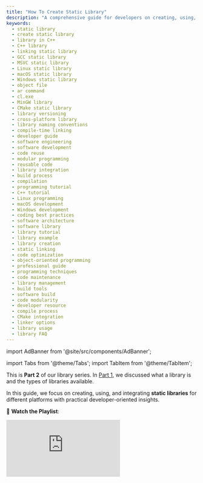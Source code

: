 ```yaml
---
title: "How To Create Static Library"
description: "A comprehensive guide for developers on creating, using, and integrating static libraries across Linux, macOS, and Windows platforms. Includes step-by-step instructions, best practices, and cross-platform considerations."
keywords:
  - static library
  - create static library
  - library in C++
  - C++ library
  - linking static library
  - GCC static library
  - MSVC static library
  - Linux static library
  - macOS static library
  - Windows static library
  - object file
  - ar command
  - cl.exe
  - MinGW library
  - CMake static library
  - library versioning
  - cross-platform library
  - library naming conventions
  - compile-time linking
  - developer guide
  - software engineering
  - software development
  - code reuse
  - modular programming
  - reusable code
  - library integration
  - build process
  - compilation
  - programming tutorial
  - C++ tutorial
  - Linux programming
  - macOS development
  - Windows development
  - coding best practices
  - software architecture
  - software library
  - library tutorial
  - library example
  - library creation
  - static linking
  - code optimization
  - object-oriented programming
  - professional guide
  - programming techniques
  - code maintenance
  - library management
  - build tools
  - software build
  - code modularity
  - developer resource
  - compile process
  - CMake integration
  - linker options
  - library usage
  - library FAQ
---
```

import AdBanner from '@site/src/components/AdBanner';

import Tabs from '@theme/Tabs';
import TabItem from '@theme/TabItem';


This is **Part 2** of our library series. In [Part 1](https://www.compilersutra.com/docs/how_to/library_part1), we discussed what a library is and the types of libraries available.

In this guide, we focus on creating, using, and integrating **static libraries** for different platforms with practical developer-oriented insights.  

🎥 **Watch the Playlist**: 
<div style={{ position: 'relative', paddingBottom: '60%', height: 0, overflow: 'hidden', marginTop: '40px' }}>
  <iframe 
    src="https://www.youtube.com/embed/ypsiVLQMmNM"
    title="library tutorial"
    style={{ position: 'absolute', top: 1, left: 0, width: '100%', height: '100%' }}
    frameBorder="0"
    allow="accelerometer; autoplay; clipboard-write; encrypted-media; gyroscope; picture-in-picture; web-share"
    allowFullScreen
  />
</div>

<div>
  <AdBanner />
</div>


## Table of Contents

- [What is a Static Library?](#what-is-a-static-library)
  - [Definition](#definition)
  - [Advantages & Disadvantages](#advantages--disadvantages)
- [Creating a Static Library (Linux/macOS)](#creating-a-static-library-linuxmacos)
  - [Step 1: Write Source Files](#step-1-write-source-files)
  - [Step 2: Compile into Object Files](#step-2-compile-source-files-into-object-files)
  - [Step 3: Create the .a Archive](#step-3-create-the-static-library-archive)
  - [Step 4: Use the Library](#step-4-link-the-library-with-your-program)
- [Creating a Static Library (Windows)](#creating-a-static-library-windows)

- [FAQs](#faqs)
- [Explore More](#more-articles)

<div>
  <AdBanner />
</div>

You can watch the content in the video 

<div style={{ position: 'relative', paddingBottom: '56.25%', height: 0, overflow: 'hidden', marginTop: '20px' }}>
  <iframe 
    src="https://www.youtube.com/embed/zmYZeyfPEug"
    title="static library in cpp"
    style={{ position: 'absolute', top: 0, left: 0, width: '100%', height: '100%' }}
    frameBorder="0"
    allow="accelerometer; autoplay; clipboard-write; encrypted-media; gyroscope; picture-in-picture; web-share"
    allowFullScreen
  />
</div>


###### <h5 align="center">What is a Static Library?</h5>

##### Definition

A ***static library*** is a `packaged collection of precompiled` object files that are directly linked into an `executable at compile time`. The library’s code becomes an integral part of the final binary, providing all necessary routines within the executable itself. This approach simplifies deployment, ensures predictable performance, and enables faster execution by eliminating any dependency on external files during runtime.

:::tip `Think of it as`
 A toolbox that is permanently built into your `program—everything` you need is included upfront, so the program can run independently without fetching anything externally.
:::

<img
  src="/img/static_library.svg"
  alt="Diagram illustrating the workflow of a static library: individual code parts are compiled into a library, which is then linked with the driver program to produce the final executable."
  style={{
    width: '100%',
    maxWidth: '400px',
    height: 'auto',
    display: 'block',
    margin: '0 auto'
  }}
/>


##### Advantages & Disadvantages

| ✅ **Advantage**                                                               | ❌ **Corresponding Disadvantage**                                                 |
| ----------------------------------------------------------------------------- | -------------------------------------------------------------------------------- |
| **Faster execution** – No runtime linking overhead.                           | **Larger executable size** – All library code is embedded.                       |
| **No runtime dependency** – Program runs standalone.                          | **Recompilation required for updates** – Library changes need rebuilding.        |
| **Simplified distribution** – Single executable is enough.                    | **No code sharing at runtime** – Each program keeps its own copy.                |
| **Predictable behavior** – Avoids missing/incompatible library errors.        | **Limited flexibility** – Updates require recompiling dependent programs.        |
| **Better optimization** – Compiler can optimize library and program together. | **Slower build times** – Library code compiles with each program.                |
| **No version conflicts** – Eliminates DLL or dynamic library issues.          | **Wasted memory in multi-program scenarios** – No shared code.                   |
| **Self-contained binaries** – Ideal for embedded systems.                     | **Difficult patching** – Security fixes require rebuilding programs.             |
| **Deterministic behavior** – Runs the same on all systems.                    | **Not suitable for very large libraries** – Huge libraries bloat the executable. |


<details>
<summary><strong>Practical Insight</strong></summary>

Static libraries are ideal for small utilities or embedded systems where deployment simplicity and performance are critical.
</details>


###### <h5 align="center">Creating a Static Library (Linux/macOS)</h5>

As we have already discuss that-    
> A ***static library*** is a collection of precompiled object files packaged together and linked into your program at **compile time**. Follow these steps to create one:


<img
  src="/img/static_library_working.svg"
  alt="Diagram illustrating the workflow of a static library: individual code parts are compiled into a library, which is then linked with the driver program to produce the final executable."
  style={{
    width: '100%',
    maxWidth: '20000px',
    height: 'auto',
    display: 'block',
    margin: '0 auto'
  }}
/>
<details>
<summary>Digram show the following steps</summary>

1. **Write Source Files**

   * Create modular source files containing reusable functions.
   * Example: `add.c`, `log.c`, `validate.c`.

2. **Compile Source Files into Object Files**

   * Convert each source file into an object file (`.o`).
   * Example commands:

     ```rust
     gcc -c math.c -o math.o
     gcc -c logger.c -o logger.o
     gcc -c validate.c -o validate.o
     ```

3. **Create the Static Library**

   * Bundle all object files into a single static library.
   * Example command:

     ```rust
     ar rcs libutils.a math.o log.o validate.o
     ```

4. **Write the Driver Program**

   * Create the main program that calls functions from the static library.
   * Example: `main.c` using `add()`, `log()`, and `validate()`.

5. **Link the Library with the Driver Program**

   * Compile and link the driver with the static library to create the final executable.
   * Example command:

     ```bash
     gcc main.c -L. -lutils -o program
     ```

6. **Run the Executable**

   * The program now contains all library code and runs independently.
   * No external files are required at runtime.
</details>

:::tip Lets see each step in detail
:::

###### Step 1: Write Source Files

Create reusable modules as source files. For example:


<Tabs>
<TabItem value="math_utils function" label="basic math fun">
<Tabs>
<TabItem value="math_utils.h" label="basic math header">

```cpp
// math_utils.h
// Header file for mathematical utility functions

#ifndef MATH_UTILS_H
#define MATH_UTILS_H

// Adds two integers
int add(int a, int b);

// Multiplies two integers
int multiply(int a, int b);

#endif // MATH_UTILS_H
```
| **Code**                      | **Simple Explanation**                        |
| ----------------------------- | --------------------------------------------- |
| `// math_utils.h`             | This file declares math utility functions.    |
| `#ifndef MATH_UTILS_H`        | Prevents multiple inclusion of this header.   |
| `#define MATH_UTILS_H`        | Marks the header as included.                 |
| `int add(int a, int b);`      | Declares a function to add two integers.      |
| `int multiply(int a, int b);` | Declares a function to multiply two integers. |
| `#endif`                      | Ends the include guard.                       |

</TabItem>
<TabItem value="math_utils.cpp" label="basic math source">

```cpp
// math_utils.cpp
// Collection of mathematical utility functions
#include "math_utils.h"
int add(int a, int b) {
    return a + b;
}

int multiply(int a, int b) {
    return a * b;
}
```


| **Function**                 | **Code**                                              | **Purpose**                                                   | **Example Usage**       |
| ---------------------------- | ----------------------------------------------------- | ------------------------------------------------------------- | ----------------------- |
| `int add(int a, int b)`      | `cpp\nint add(int a, int b) { return a + b; }\n`      | Takes two integers `a` and `b` and returns their **sum**.     | `add(3, 5)` → `8`       |
| `int multiply(int a, int b)` | `cpp\nint multiply(int a, int b) { return a * b; }\n` | Takes two integers `a` and `b` and returns their **product**. | `multiply(4, 6)` → `24` |

</TabItem>
</Tabs>

</TabItem>

<TabItem value="log.cpp" label="basic log fun">

<Tabs>
<TabItem value="log_1.h" label="basic log header">

```cpp
// log_1.h
// Header file for logging utility functions

#ifndef LOG_1_H
#define LOG_1_H

#include <string>

// Logs an informational message
void logInfo(const std::string &message);

// Logs a warning message
void logWarning(const std::string &message);

// Logs an error message
void logError(const std::string &message);

#endif // LOG_H

```
| **Code**                                       | **Explanation**                                                                                                                      |
| ---------------------------------------------- | ------------------------------------------------------------------------------------------------------------------------------------ |
| `#ifndef LOG_H`                                | Checks if `LOG_H` is not defined. This prevents multiple inclusions of the header file (start of include guard).                     |
| `#define LOG_H`                                | Defines `LOG_H` to mark that this header has been included (part of include guard).                                                  |
| `#include <string>`                            | Includes the C++ `<string>` library, required because we use `std::string` in function parameters.                                   |
| `void logInfo(const std::string &message);`    | Declares a function that logs an informational message. Takes a constant reference to a string (no modification, efficient passing). |
| `void logWarning(const std::string &message);` | Declares a function that logs a warning message. Same parameter style as above.                                                      |
| `void logError(const std::string &message);`   | Declares a function that logs an error message (prints to error stream in `.cpp`).                                                   |
| `#endif // LOG_H`                              | Ends the include guard. Ensures this header is only included once per translation unit.                                              |

</TabItem>

<TabItem value="log cpp" label="📂 basic log code">

```cpp
// log.cpp
// Basic logging utility functions  
#include "log_1.h"
#include <iostream>
void logInfo(const std::string &message) {
    std::cout << "[INFO]: " << message << std::endl;
}

void logWarning(const std::string &message) {
    std::cout << "[WARNING]: " << message << std::endl;
}

void logError(const std::string &message) {
    std::cerr << "[ERROR]: " << message << std::endl;
}
```
</TabItem>
</Tabs>
</TabItem>


<TabItem value="validate cpp" label="validate the cpp">
<Tabs>
<TabItem value="Validate_1.h" label="validate math header">

```cpp
#ifndef VALIDATE_1_H
#define VALIDATE_1_H

#include <string>

// Checks if a string is numeric (only digits)
bool isNumeric(const std::string& str);

// Checks if a string is alphabetic (only letters)
bool isAlphabetic(const std::string& str);

// Checks if a number is within a given range [min, max]
bool isInRange(int value, int min, int max);

#endif // VALIDATE_H
```
</TabItem>

<TabItem value="Validate.cpp" label="validate source code">


```cpp
// validate.cpp
// Collection of validation utility functions
// Check if a string is numeric
#include "validate_1.h"
bool isNumeric(const std::string& str) {
    if (str.empty()) return false;
    for (char c : str) {
        if (!std::isdigit(static_cast<unsigned char>(c))) {
            return false;
        }
    }
    return true;
}

// Check if a string is alphabetic
bool isAlphabetic(const std::string& str) {
    if (str.empty()) return false;
    for (char c : str) {
        if (!std::isalpha(static_cast<unsigned char>(c))) {
            return false;
        }
    }
    return true;
}

// Check if a number is within a given range [min, max]
bool isInRange(int value, int min, int max) {
    return value >= min && value <= max;
}
```
isNumeric → Valid if the string has only digits.

isAlphabetic → Valid if the string has only letters.

isInRange → Valid if the integer is between min and max (inclusive).

</TabItem>
</Tabs>
</TabItem>
</Tabs>

---
###### <h5 align="center">Step 2: Compile Source Files into Object Files</h5>



📂 ***Folder Structure***

```rust
project_root/
├── log_1.cpp
├── log_1.h
├── math_utils.cpp
├── math_utils.h
├── validate_1.cpp
└── validate_1.h
```


 🔨 **Compile each source file into object files**

```rust
g++ -c math_utils.cpp -o math_utils.o
g++ -c log_1.cpp -o log_1.o
g++ -c validate_1.cpp -o validate_1.o
```


📖 ***Explanation of Commands***

| Command                                 | What it does                                                 |
| --------------------------------------- | ------------------------------------------------------------ |
| `g++ -c math_utils.cpp -o math_utils.o` | Compiles `math_utils.cpp` into `math_utils.o` (object file). |
| `g++ -c log_1.cpp -o log_1.o`           | Compiles `log_1.cpp` into `log_1.o`.                         |
| `g++ -c validate_1.cpp -o validate_1.o` | Compiles `validate_1.cpp` into `validate_1.o`.               |

---

📝 **Key Points**

* `-c` → Compile only (don’t link).
* `.o` (object files) = compiled machine code for each source file.
* These object files are **building blocks** for:

  * a **static library** (`.a`)
  * or directly linked into an **executable**.


###### <h5 align="center">Step 3: Create the Static Library Archive</h5>



```rust
ar rcs libmylib.a math_utils.o log_1.o validate_1.o
```

---

📖 **Explanation**

| Part                                | Meaning                                                                              |
| ----------------------------------- | ------------------------------------------------------------------------------------ |
| `ar`                                | Archiver program (used to create `.a` static libraries).                             |
| `rcs`                               | Flags: `r` = replace/add, `c` = create if doesn’t exist, `s` = build an index.       |
| `libmylib.a`                        | The name of the static library (by convention starts with `lib` and ends with `.a`). |
| `math_utils.o log_1.o validate_1.o` | The object files to include in the library.                                          |

:::tip  List contents of library

```rust
ar -t libmylib.a
```

* `-t` → table of contents (lists object files).

Output:

```rust
math_utils.o
log_1.o
validate_1.o
```
:::


###### <h5 align="center">Step 4: Link the Library with Your Program</h5>

:::important Use the static library when compiling your main program:
:::
Your **test.cpp** program is designed to test **three separate modules/files**:

* `log_1.h / log_1.cpp` → for logging (`logInfo`, `logError`)
* `validate_1.h / validate_1.cpp` → for validation (`isNumeric`, `isInRange`, `isAlphabetic`)
* `main.cpp` → the driver program (glues everything together)

 🔎 ***Program Flow (simple)***

1. **Start** → Log “Program started”.
2. **Ask number** → User enters a number.

   * If it’s numeric → log success, convert to int.

     * If in range 1–100 → log success.
     * Else → log error “Out of range”.
   * If not numeric → log error “Not a number”.
3. **Ask word** → User enters a word.

   * If only alphabets → log success.
   * Else → log error “Not alphabetic”.
4. **End** → Log “Program finished”.


 **So in short**:

* First it checks the **number validation** (`isNumeric`, `isInRange`).
* Then it checks the **word validation** (`isAlphabetic`).
* Logging module is used throughout to track success/error messages.

```cpp
// test.cpp
#include "log_1.h"
#include "validate_1.h"
#include "math_utils.h"

int main() {
    logInfo("=== Running Automated Tests ===");

    // 1st: Logging test
    logInfo("This is an info message");
    logWarning("This is a warning message");
    logError("This is an error message");

    // 2nd: Validation tests
    logInfo("Testing validation...");
    std::string numeric = "12345";
    std::string notNumeric = "12a45";
    std::string alpha = "HelloWorld";
    std::string notAlpha = "Hello123";

    logInfo(numeric + (isNumeric(numeric) ? " is numeric ✅" : " is not numeric ❌"));
    logInfo(notNumeric + (isNumeric(notNumeric) ? " is numeric ❌" : " is not numeric ✅"));
    logInfo(alpha + (isAlphabetic(alpha) ? " is alphabetic ✅" : " is not alphabetic ❌"));
    logInfo(notAlpha + (isAlphabetic(notAlpha) ? " is alphabetic ❌" : " is not alphabetic ✅"));

    // 3rd: Math tests
    logInfo("Testing math utils...");
    int a = 7, b = 5;
    logInfo("add(7,5) = " + std::to_string(add(a, b)));
    logInfo("multiply(7,5) = " + std::to_string(multiply(a, b)));

    int val = 50;
    logInfo("isInRange(50,1,100) = " + std::string(isInRange(val,1,100) ? "true ✅" : "false ❌"));

    val = 150;
    logInfo("isInRange(150,1,100) = " + std::string(isInRange(val,1,100) ? "true ❌" : "false ✅"));

    logInfo("=== Tests Finished ===");
    return 0;
}

```

```rust 
g++ test.cpp -L. -lmylib -o test
```

**Explanation:**

* `-L.` tells the compiler to look in the current directory for libraries.
* `-lmylib` links `libmylib.a` (`lib` prefix and `.a` suffix are implied).
* The final executable `test` now contains all code from the library.

```rust
$./test
[2025-08-17 15:32:10] [INFO]: === Running Automated Tests ===
[2025-08-17 15:32:10] [INFO]: This is an info message
[2025-08-17 15:32:10] [WARNING]: This is a warning message
[2025-08-17 15:32:10] [ERROR]: This is an error message
[2025-08-17 15:32:10] [INFO]: Testing validation...
[2025-08-17 15:32:10] [INFO]: 12345 is numeric ✅
[2025-08-17 15:32:10] [INFO]: 12a45 is not numeric ✅
[2025-08-17 15:32:10] [INFO]: HelloWorld is alphabetic ✅
[2025-08-17 15:32:10] [INFO]: Hello123 is not alphabetic ✅
[2025-08-17 15:32:10] [INFO]: Testing math utils...
[2025-08-17 15:32:10] [INFO]: add(7,5) = 12
[2025-08-17 15:32:10] [INFO]: multiply(7,5) = 35
[2025-08-17 15:32:10] [INFO]: isInRange(50,1,100) = true ✅
[2025-08-17 15:32:10] [INFO]: isInRange(150,1,100) = false ✅
[2025-08-17 15:32:10] [INFO]: === Tests Finished ===

```
---

#### Best Practices

* Use **clear, descriptive names** for library and object files.
* Maintain **separate headers (`.h`)** for function declarations.
* Keep libraries **modular** to maximize reuse across projects.
* Always **recompile object files** when source changes.

<div>
  <AdBanner />
</div>

<details>
<summary>Alternative Approach</summary>

You can also use `ranlib` after `ar` to index the archive:

```bash
ranlib libmath.a
```

</details>

---
###### <h5 align="center">Creating a Static Library (Windows)</h5>

***Using cl.exe (MSVC)***

```rust
cl /c math_utils.cpp
lib /out:math.lib math_utils.obj
cl main.cpp math.lib
```

***Using MinGW/GCC***

```rust
g++ -c math_utils.cpp -o math_utils.o
ar rcs libmath.a math_utils.o
g++ main.cpp -L. -lmath -o main.exe
```

import { ComicQA } from '../mcq/interview_question/Question_comics' ;


## FAQs

<ComicQA
  question="1) What is a static library in C++?"
  answer="A static library is a collection of object files (.o or .obj) bundled into a single archive (.a or .lib) that gets linked into the final executable at compile time."
  code={`// Create static library on Linux
ar rcs libmylib.a file1.o file2.o

// Link with g++
g++ main.cpp -L. -lmylib -o app`}
  example="// A static library is like a box of compiled code reused in multiple projects."
  whenToUse="When you want faster execution and don’t need dynamic loading at runtime."
/>

<ComicQA
  question="2) How does a static library differ from a dynamic library?"
  answer="A static library is copied into the executable at compile time, while a dynamic library is loaded at runtime."
  code={`// Static linking (Linux)
g++ main.cpp libmylib.a -o app

// Dynamic linking
g++ main.cpp -lmylib -o app`}
  example="// Static → Bigger executables, no runtime dependency. Dynamic → Smaller executables, requires .so/.dll at runtime."
  whenToUse="Use static when deployment simplicity is key, dynamic when saving memory or sharing code is important."
/>

<ComicQA
  question="3) What are the advantages of using static libraries?"
  answer="They improve performance (no runtime linking), simplify deployment, and ensure no external dependency is required."
  code={`// One executable contains everything
./app    // Works without external .so/.dll`}
  example="// Useful in embedded systems or single-binary distributions."
  whenToUse="When you want self-contained binaries with minimal runtime dependencies."
/>

<ComicQA
  question="4) What are the disadvantages of static libraries?"
  answer="They increase executable size, require recompilation for updates, and waste memory if multiple apps use the same library."
  code={`// app1 (5MB) + app2 (5MB) → 10MB
// Both contain duplicate library code`}
  example="// Bad for shared servers where memory usage matters."
  whenToUse="Avoid in large projects where libraries frequently change."
/>

<ComicQA
  question="5) How do you create a static library in Linux?"
  answer="By compiling source files to object files, then using the ar command to archive them."
  code={`g++ -c log.cpp validate.cpp
ar rcs libutils.a log.o validate.o
g++ main.cpp -L. -lutils -o app`}
  example="// 'ar rcs' means replace, create, index symbols."
  whenToUse="Whenever you want to reuse code across multiple projects."
/>

<ComicQA
  question="6) How do you create a static library in Windows (MSVC)?"
  answer="Using the lib tool to bundle object files into a .lib file."
  code={`cl /c log.cpp validate.cpp
lib /out:utils.lib log.obj validate.obj
cl main.cpp utils.lib`}
  example="// Similar to Linux but uses .lib instead of .a"
  whenToUse="On Windows environments using Visual Studio/MSVC."
/>

<ComicQA
  question="7) Can a static library contain other libraries?"
  answer="Not directly. But you can bundle multiple object files (compiled from different source files) into one static library."
  code={`ar rcs libcombined.a file1.o file2.o file3.o`}
  example="// Acts like one package of multiple .o files."
  whenToUse="When you want one easy-to-distribute library instead of many small ones."
/>

<ComicQA
  question="8) How does the linker resolve symbols from static libraries?"
  answer="The linker only pulls in the object files from the library that define symbols actually used by the program."
  code={`// If main.cpp uses only funcA, 
// only funcA.o gets linked from libmylib.a`}
  example="// Saves some space by not pulling unused functions."
  whenToUse="Whenever you want selective linking from a library."
/>

<ComicQA
  question="9) How do you inspect the contents of a static library?"
  answer="Use nm or ar -t on Linux, or dumpbin on Windows."
  code={`ar -t libmylib.a
nm libmylib.a
dumpbin /symbols utils.lib`}
  example="// Lists which object files and symbols exist inside."
  whenToUse="When debugging linking errors or checking library contents."
/>

<ComicQA
  question="10) Can static libraries be linked with dynamic libraries?"
  answer="Yes, an application can use both. A static library provides some code, while other parts may come from dynamic libraries."
  code={`g++ main.cpp libstatic.a -ldynamic -o app`}
  example="// Common in large projects mixing performance-critical static code with shared system libs."
  whenToUse="When you want to balance portability with flexibility."
/>

<div>
  <AdBanner />
</div>


## More Articles

<Tabs>
  <TabItem value="docs" label="📚 Documentation">
             - [CompilerSutra Home](https://compilersutra.com)
                - [CompilerSutra Homepage (Alt)](https://compilersutra.com/)
                - [Getting Started Guide](https://compilersutra.com/get-started)
                - [Newsletter Signup](https://compilersutra.com/newsletter)
                - [Skip to Content (Accessibility)](https://compilersutra.com#__docusaurus_skipToContent_fallback)


  </TabItem>

  <TabItem value="tutorials" label="📖 Tutorials & Guides">

        - [AI Documentation](https://compilersutra.com/docs/Ai)
        - [DSA Overview](https://compilersutra.com/docs/DSA/)
        - [DSA Detailed Guide](https://compilersutra.com/docs/DSA/DSA)
        - [MLIR Introduction](https://compilersutra.com/docs/MLIR/intro)
        - [TVM for Beginners](https://compilersutra.com/docs/tvm-for-beginners)
        - [Python Tutorial](https://compilersutra.com/docs/python/python_tutorial)
        - [C++ Tutorial](https://compilersutra.com/docs/c++/CppTutorial)
        - [C++ Main File Explained](https://compilersutra.com/docs/c++/c++_main_file)
        - [Compiler Design Basics](https://compilersutra.com/docs/compilers/compiler)
        - [OpenCL for GPU Programming](https://compilersutra.com/docs/gpu/opencl)
        - [LLVM Introduction](https://compilersutra.com/docs/llvm/intro-to-llvm)
        - [Introduction to Linux](https://compilersutra.com/docs/linux/intro_to_linux)

  </TabItem>

  <TabItem value="assessments" label="📝 Assessments">

        - [C++ MCQs](https://compilersutra.com/docs/mcq/cpp_mcqs)
        - [C++ Interview MCQs](https://compilersutra.com/docs/mcq/interview_question/cpp_interview_mcqs)

  </TabItem>

  <TabItem value="projects" label="🛠️ Projects">

            - [Project Documentation](https://compilersutra.com/docs/Project)
            - [Project Index](https://compilersutra.com/docs/project/)
            - [Graphics Pipeline Overview](https://compilersutra.com/docs/The_Graphic_Rendering_Pipeline)
            - [Graphic Rendering Pipeline (Alt)](https://compilersutra.com/docs/the_graphic_rendering_pipeline/)

  </TabItem>

  <TabItem value="resources" label="🌍 External Resources">

            - [LLVM Official Docs](https://llvm.org/docs/)
            - [Ask Any Question On Quora](https://compilersutra.quora.com)
            - [GitHub: FixIt Project](https://github.com/aabhinavg1/FixIt)
            - [GitHub Sponsors Page](https://github.com/sponsors/aabhinavg1)

  </TabItem>

  <TabItem value="social" label="📣 Social Media">

            - [🐦 Twitter - CompilerSutra](https://twitter.com/CompilerSutra)
            - [💼 LinkedIn - Abhinav](https://www.linkedin.com/in/abhinavcompilerllvm/)
            - [📺 YouTube - CompilerSutra](https://www.youtube.com/@compilersutra)

  </TabItem>
</Tabs>


<div>
  <AdBanner />
</div>
